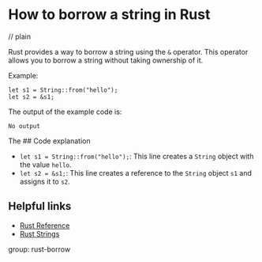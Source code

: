 # How to borrow a string in Rust
// plain

Rust provides a way to borrow a string using the `&` operator. This operator allows you to borrow a string without taking ownership of it.

Example:
```
let s1 = String::from("hello");
let s2 = &s1;
```

The output of the example code is:
```
No output
```

The ## Code explanation

- `let s1 = String::from("hello");`: This line creates a `String` object with the value `hello`.
- `let s2 = &s1;`: This line creates a reference to the `String` object `s1` and assigns it to `s2`.

## Helpful links
- [Rust Reference](https://doc.rust-lang.org/reference/index.html)
- [Rust Strings](https://doc.rust-lang.org/std/string/index.html)

group: rust-borrow